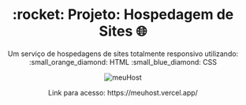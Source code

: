 <h1 align="center">:rocket: Projeto: Hospedagem de Sites 🌐</h1>
<p align="center"> Um serviço de hospedagens de sites totalmente responsivo utilizando: :small_orange_diamond: HTML :small_blue_diamond: CSS</p>

<div align="center">

![meuHost](https://github.com/goncalvespedrogom/SiteMeuHost/assets/157895515/365268f3-47bf-46d1-be95-1018e8975a09)

</div>

<p align="center"> Link para acesso: https://meuhost.vercel.app/</p>
